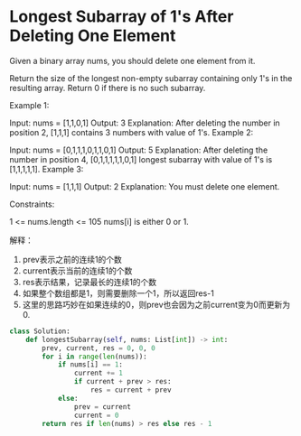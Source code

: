 # Longest Subarray of 1's After Deleting One Element

Given a binary array nums, you should delete one element from it.

Return the size of the longest non-empty subarray containing only 1's in the resulting array. Return 0 if there is no such subarray.

 

Example 1:

Input: nums = [1,1,0,1]
Output: 3
Explanation: After deleting the number in position 2, [1,1,1] contains 3 numbers with value of 1's.
Example 2:

Input: nums = [0,1,1,1,0,1,1,0,1]
Output: 5
Explanation: After deleting the number in position 4, [0,1,1,1,1,1,0,1] longest subarray with value of 1's is [1,1,1,1,1].
Example 3:

Input: nums = [1,1,1]
Output: 2
Explanation: You must delete one element.
 

Constraints:

1 <= nums.length <= 105
nums[i] is either 0 or 1.

解释：

1. prev表示之前的连续1的个数
2. current表示当前的连续1的个数
3. res表示结果，记录最长的连续1的个数
4. 如果整个数组都是1，则需要删除一个1，所以返回res-1
5. 这里的思路巧妙在如果连续的0，则prev也会因为之前current变为0而更新为0.

```python
class Solution:
    def longestSubarray(self, nums: List[int]) -> int:
        prev, current, res = 0, 0, 0
        for i in range(len(nums)):
            if nums[i] == 1:
                current += 1
                if current + prev > res:
                    res = current + prev
            else:
                prev = current
                current = 0
        return res if len(nums) > res else res - 1
```
